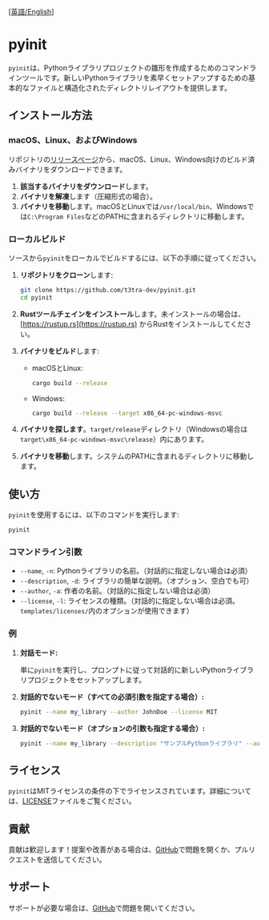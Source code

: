 [[英語/English](README.md)]

# pyinit

`pyinit`は、Pythonライブラリプロジェクトの雛形を作成するためのコマンドラインツールです。新しいPythonライブラリを素早くセットアップするための基本的なファイルと構造化されたディレクトリレイアウトを提供します。

## インストール方法

### macOS、Linux、およびWindows

リポジトリの[リリースページ](https://github.com/t3tra-dev/pyinit/releases)から、macOS、Linux、Windows向けのビルド済みバイナリをダウンロードできます。

1. **該当するバイナリをダウンロード**します。
2. **バイナリを解凍**します（圧縮形式の場合）。
3. **バイナリを移動**します。macOSとLinuxでは`/usr/local/bin`、Windowsでは`C:\Program Files`などのPATHに含まれるディレクトリに移動します。

### ローカルビルド

ソースから`pyinit`をローカルでビルドするには、以下の手順に従ってください。

1. **リポジトリをクローン**します:

    ```bash
    git clone https://github.com/t3tra-dev/pyinit.git
    cd pyinit
    ```

2. **Rustツールチェインをインストール**します。未インストールの場合は、[https://rustup.rs](https://rustup.rs) からRustをインストールしてください。

3. **バイナリをビルド**します:

    - macOSとLinux:

        ```bash
        cargo build --release
        ```

    - Windows:

        ```bash
        cargo build --release --target x86_64-pc-windows-msvc
        ```

4. **バイナリを探します**。`target/release`ディレクトリ（Windowsの場合は`target\x86_64-pc-windows-msvc\release`）内にあります。

5. **バイナリを移動**します。システムのPATHに含まれるディレクトリに移動します。

## 使い方

`pyinit`を使用するには、以下のコマンドを実行します:

```bash
pyinit
```

### コマンドライン引数

- `--name`, `-n`: Pythonライブラリの名前。（対話的に指定しない場合は必須）
- `--description`, `-d`: ライブラリの簡単な説明。（オプション、空白でも可）
- `--author`, `-a`: 作者の名前。（対話的に指定しない場合は必須）
- `--license`, `-l`: ライセンスの種類。（対話的に指定しない場合は必須。`templates/licenses/`内のオプションが使用できます）

### 例

1. **対話モード:**

    単に`pyinit`を実行し、プロンプトに従って対話的に新しいPythonライブラリプロジェクトをセットアップします。

2. **対話的でないモード（すべての必須引数を指定する場合）:**

    ```bash
    pyinit --name my_library --author JohnDoe --license MIT
    ```

3. **対話的でないモード（オプションの引数も指定する場合）:**

    ```bash
    pyinit --name my_library --description "サンプルPythonライブラリ" --author JohnDoe --license MIT
    ```

## ライセンス

`pyinit`はMITライセンスの条件の下でライセンスされています。詳細については、[LICENSE](LICENSE)ファイルをご覧ください。

## 貢献

貢献は歓迎します！提案や改善がある場合は、[GitHub](https://github.com/t3tra-dev/pyinit/issues)で問題を開くか、プルリクエストを送信してください。

## サポート

サポートが必要な場合は、[GitHub](https://github.com/t3tra-dev/pyinit/issues)で問題を開いてください。
